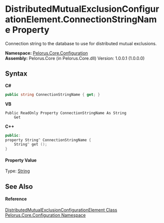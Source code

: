 # DistributedMutualExclusionConfigurationElement.ConnectionStringName Property 
 

Connection string to the database to use for distributed mutual exclusions.

**Namespace:**&nbsp;<a href="74405DDA">Pelorus.Core.Configuration</a><br />**Assembly:**&nbsp;Pelorus.Core (in Pelorus.Core.dll) Version: 1.0.0.1 (1.0.0.0)

## Syntax

**C#**<br />
``` C#
public string ConnectionStringName { get; }
```

**VB**<br />
``` VB
Public ReadOnly Property ConnectionStringName As String
	Get
```

**C++**<br />
``` C++
public:
property String^ ConnectionStringName {
	String^ get ();
}
```


#### Property Value
Type: <a href="http://msdn2.microsoft.com/en-us/library/s1wwdcbf" target="_blank">String</a>

## See Also


#### Reference
<a href="C79BAE3D">DistributedMutualExclusionConfigurationElement Class</a><br /><a href="74405DDA">Pelorus.Core.Configuration Namespace</a><br />